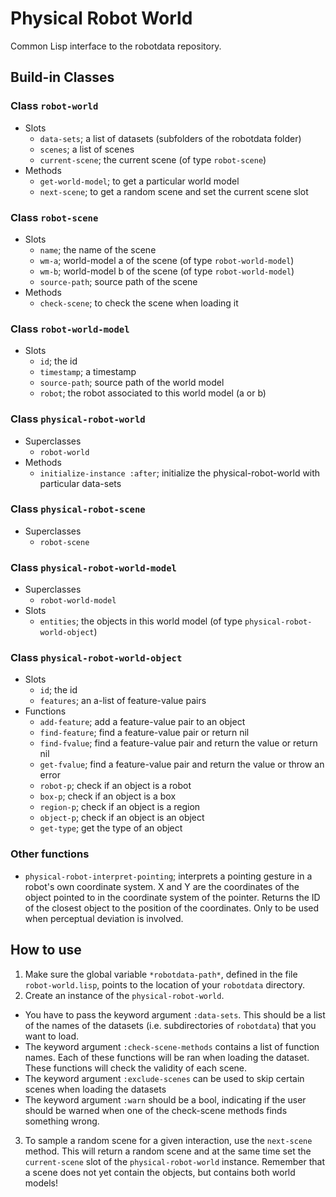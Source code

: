 # Physical Robot World

Common Lisp interface to the robotdata repository.

## Build-in Classes

### Class `robot-world`

 - Slots
   - `data-sets`; a list of datasets (subfolders of the robotdata folder)
   - `scenes`; a list of scenes
   - `current-scene`; the current scene (of type `robot-scene`)
 - Methods
   - `get-world-model`; to get a particular world model
   - `next-scene`; to get a random scene and set the current scene slot

### Class `robot-scene`

 - Slots
   - `name`; the name of the scene 
   - `wm-a`; world-model a of the scene (of type `robot-world-model`)
   - `wm-b`; world-model b of the scene (of type `robot-world-model`)
   - `source-path`; source path of the scene
 - Methods
   - `check-scene`; to check the scene when loading it 

### Class `robot-world-model`

 - Slots
   - `id`; the id
   - `timestamp`; a timestamp
   - `source-path`; source path of the world model
   - `robot`; the robot associated to this world model (a or b)

### Class `physical-robot-world`

 - Superclasses
   - `robot-world`
 - Methods
   - `initialize-instance :after`; initialize the physical-robot-world with particular data-sets

### Class `physical-robot-scene`

 - Superclasses
   - `robot-scene`

### Class `physical-robot-world-model`

 - Superclasses
   - `robot-world-model`
 - Slots
   - `entities`; the objects in this world model (of type `physical-robot-world-object`)

### Class `physical-robot-world-object`

 - Slots
   - `id`; the id
   - `features`; an a-list of feature-value pairs
 - Functions
   - `add-feature`; add a feature-value pair to an object
   - `find-feature`; find a feature-value pair or return nil
   - `find-fvalue`; find a feature-value pair and return the value or return nil
   - `get-fvalue`; find a feature-value pair and return the value or throw an error
   - `robot-p`; check if an object is a robot
   - `box-p`; check if an object is a box
   - `region-p`; check if an object is a region
   - `object-p`; check if an object is an object
   - `get-type`; get the type of an object

### Other functions

 - `physical-robot-interpret-pointing`; interprets a pointing gesture in a robot's own coordinate system. X and Y are the coordinates of the object pointed to in the coordinate system of the pointer. Returns the ID of the closest object to the position of the coordinates. Only to be used when perceptual deviation is involved.

## How to use

 1. Make sure the global variable `*robotdata-path*`, defined in the file `robot-world.lisp`, points to the location of your `robotdata` directory.
 2. Create an instance of the `physical-robot-world`.
   - You have to pass the keyword argument `:data-sets`. This should be a list of the names of the datasets (i.e. subdirectories of `robotdata`) that you want to load.
   - The keyword argument `:check-scene-methods` contains a list of function names. Each of these functions will be ran when loading the dataset. These functions will check the validity of each scene.
   - The keyword argument `:exclude-scenes` can be used to skip certain scenes when loading the datasets
   - The keyword argument `:warn` should be a bool, indicating if the user should be warned when one of the check-scene methods finds something wrong.
 3. To sample a random scene for a given interaction, use the `next-scene` method. This will return a random scene and at the same time set the `current-scene` slot of the `physical-robot-world` instance. Remember that a scene does not yet contain the objects, but contains both world models!
